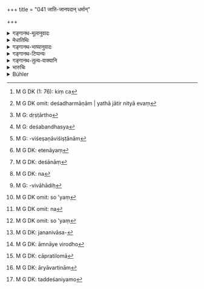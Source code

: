 +++
title = "041 जाति-जानपदान् धर्मान्"

+++

<details><summary>गङ्गानथ-मूलानुवादः</summary>

The king knowing his duty shall determine the law for each man, after haying duly examined the provincial laws pertaining to each caste, the law’s of guilds, as also the laws of families.—(11)
</details>

<details><summary>मेधातिथिः</summary>

कुरुकापिशकाश्मीरादिदेशो नियतावधिः जनपदम् । तत्र भवा धर्मा **जानपदाः** । केचित्[^१५०] तत्र भवन्ति ये तद्देशव्यपदेशैर् अनुष्ठीयन्ते । अथ वा तन्निवासिनो जना मञ्चाः क्रोशन्तीतिवत् जनपदशब्देनाभिधीयन्ते । तेषाम् अनुष्ठेया जानपदाः । "तस्येदम्" (पाण् ४.३.१२९) इति तद्धितः । जातेर् जानपदा **जातिजानपदा** इति षष्ठीसमासः । जातिमात्रविषया देशधर्मा राज्ञा परिपालनीयाः । **समीक्ष्य** विचार्य — किम् आम्नायैर् विरुद्धा अथ न, तथा पीडाकराः कस्यचिद् उत न — एवं विचार्य, ये ऽविरुद्धाश् तान् **प्रतिपादयेद्** अनुष्टापयेद् इत्य् अर्थः । तथा च वक्ष्यति "सद्भिर् आचरितं यत् स्यात्" (म्ध् ८.४६) इति । 


[^१५०]:
     M G DK (1: 76): kiṃ ca

- अथ वा जातयश् च ते जानपदाश् चेति विशेषणसमासः । जातिशब्देन च नित्यत्वं लक्ष्यते । प्रशंसामात्रं चैतत् देशधर्माणाम् । यथा जातिर् नित्या एवं[^१५१] देशधर्मा अपि शास्त्राविरुद्धा नित्याः । ते नित्यवद् अनुष्ठेया दृष्टार्था[^१५२] गोप्रचारोदकक्षरणादयः । यथा ग्रामीणा अत्र प्रदेशे गावो न चारणीया इति समयम् आश्रयन्ति कस्यचित् कार्यस्य सिद्ध्यर्थं तत्र यो व्यतिक्रामति स राज्ञा दण्ड्यः । 


[^१५२]:
     M G: dṛṣṭārtho


[^१५१]:
     M G DK omit: deśadharmāṇām | yathā jātir nityā evaṃ

- अथ वा जनपदे भवा **जानपदा** देशनिवासिन उच्यन्ते । जात्या जानपदा **जातिजानपदाः** । जातिर् जन्मोत्पत्तिर् इति यावत् । एतेन देशसंबन्धस्य[^१५३] पुरुषाणां नित्यता लक्ष्यते । ये तद्देशजास् तद्देशाभिजनास् तन्निवासिनश् च गृह्यन्ते, तेषां सर्वविशेषणविशिष्टानाम्[^१५४] अनिदंप्रथमतो जाता ये धर्मास् ते जातिजानपादशब्देनोच्यन्ते । "वृद्धाच् छः" (पाण् ४.२.११४) इति तद्धिते प्रसक्ते छान्दसत्वाद् अणेव कृतः । 


[^१५४]:
     M G: -viśeṣaṇāviśiṣṭānām


[^१५३]:
     M G: deśabandhasya

- अथ वाभेदोपचारात् पुरुषशब्दस् तत्संबन्धिषु धर्मेषु प्रयुक्तः । तेनायं[^१५५] देशनियमो धर्माणां स एवंविधात् पुरुषात् प्रतिद्रष्टव्यः । एते हि देशधर्मा म्लेच्छानां[^१५६] न पुनर् आर्याणाम् । ते[^१५७] हि तिर्यक्समानधर्माणो ऽन्यत्रानधिकृताः स्वसमाचारप्रसिद्धं धर्मम् अनुतिष्ठन्ति मातृविवाहादि[^१५८] । सो ऽयं[^१५९] सार्वभौमेन न[^१६०] निवारणीयः । स्वदेशाचारवतां तेषां जातिधर्मो ऽयं[^१६१] जनपदनिवासबन्धेनाभ्यनुज्ञानात्,[^१६२] आम्नायविरोधो[^१६३] ऽप्य् अत्र नास्ति । अधिकृतानां विरोधात् विरोधो न तिरश्चाम् ।


[^१६३]:
     M G DK: āmnāye virodho


[^१६२]:
     M G DK: jananivāsa-


[^१६१]:
     M G DK omit: so 'yaṃ


[^१६०]:
     M G DK omit: na


[^१५९]:
     M G DK omit: so 'yaṃ


[^१५८]:
     M G: -vivāhādiḥ


[^१५७]:
     M G DK: na


[^१५६]:
     M G DK: deśānāṃ


[^१५५]:
     M G DK: etenāyaṃ

- <u>ननु</u> "अहिंसा सत्यम् अक्रोधः शौचम् इन्द्रियसंयमः" (म्ध् १०.६३) इति प्रतिलोमाधिकारेणैवोक्तम् । म्लेच्छाश् च प्रतिलोमा[^१६४] एव । तत्र यदि मातृविवाहे मूत्रोत्सर्गे चोदकशुद्ध्यभावे न दुष्यति, क इन्द्रियसंयमः कीदृशं वा शौचम् इति । 


[^१६४]:
     M G DK: cāpratilomā

- <u>उक्तम्</u> एतत् । आर्यावर्तमध्यवर्तिनाम्[^१६५] एते धर्माः शौचादयः । चातुर्वर्ण्ये तु तत्तद्देशनियमो[^१६६] धर्माणां नास्ति । केचिद् अदृष्टार्था देशधर्मा इति वक्ष्यामः । 


[^१६६]:
     M G DK: taddeśaniyamo


[^१६५]:
     M G DK: āryāvartinām

एककार्यापन्ना वणिक्कारुकुसीदिचातुरिकादयः[^१६७] । तेषां धर्माः **श्रेणीधर्माः** । यथा केचन वणिङ्महत्तरा वचनेन परिच्छिन्नं राज्ञो भागं प्रयच्छन्ति — "इमां वणिज्यां वयम् उपजीवाम एष ते राजभागो ऽस्माकं यावल् लाभो ऽस्तु न्यूनो ऽधिको वा" । तत्र राज्ञाभ्युपगते वणिज्ये लाभातिशयार्थं राष्ट्रविरोधिनीं चेतरेतरव्यवस्थां कुर्वन्ति — इदं द्रव्यम् इयन्तं कालम् अविक्रेयम्, अयं राज्ञो ऽपदेशेनार्थो[^१६८] दण्डः पतति, देवतोत्सवार्थो वा । तत्र यदि कश्चिद् व्यतिक्रामति स एवं श्रेणीधर्मव्यतिक्रामन् दण्ड्यः ।  

**कुलधर्मा** इति । कुलं वंशः । तत्र प्रख्यातमहिम्ना पूर्वजेन धर्मः प्रवर्तितो भवति यो ऽस्मद्वंशजः कुतश्चन धनं लभेत स नादत्वा ब्राह्मणेभ्यो ऽन्यत्र विनियुञ्जीतेत्यादयो धर्माः । तथा, सति योग्यत्वे य एव पूर्वपुरुषाणां याजकाः कन्यादिसंप्रदानभूता वा त एव कार्याः[^१६९] । तदतिक्रामन् राज्ञो ऽनुष्ठापयितव्यः । एतेषां च सामवायिकत्वाद् अधर्मत्वशङ्कया पुनर्वचनम् । न चायं संविद्व्यतिक्रम इति वक्ष्यामः ॥ ८.४१ ॥
</details>

<details><summary>गङ्गानथ-भाष्यानुवादः</summary>

Kuru, Kāśī, Kaśmīra and other regions with fixed boundaries are called ‘provinces,’ and laws obtaining in those are called ‘*provincial*’; by which are meant those laws that are observed by the people living in the province and called after it. Or, the term ‘province’ may stand for the inhabitants of the provinces, just as the men on the platform are called the ‘platform,’ when it is said that ‘the platforms are crying’; and the laws observed by these people would, in that case, he called ‘*provincial*’;—the nominal affix ‘aṇ’ being added in accordance with Pāṇini 4.3.120.

The compound ‘*Jātijānapadāḥ* is to be compounded as ‘*jāteḥ-jānapadāh*’; the meaning being ‘those provincial laws that pertain to each caste’; and these have to be maintained by the king.

‘*Having examined*,’—*i.e*., duly considered the following points—(*a*) are these law’s contrary to the scriptures or not? (*b*) are they the source of trouble to some people or not?

After having duly considered all this, he shall ‘*determine*’—cause to be observed—those laws that are found, on examination, to be not incompatible (with the scriptures or with the people’s convenience); as it is going to be declared later on (verse 46)—‘What may have been practised by the good, etc., etc.’

Or, the compound ‘*Jātijānapadāḥ*’ may be expounded in such a manner as to make ‘*jāti*’ the qualification of ‘*janapada*’; the term ‘*jāti*’ in this case would indicate *eternality*, and would be only a laudatory epithet to ‘provincial laws’; the idea being that ‘just as genus is something eternal, so are the provincial laws also, in so far as they are not contrary to the scriptures’; all such visibly useful acts as the feeding of cattle, the storing of water in reservoirs and so forth being such as ought to be performed at all times.

Thus the meaning is that when the men of a certain village have laid down the rule that ‘cattle should not be taken to graze at such and such places,’ then if some one, for some purpose of his own, breaks this rule,—he shall be punished by the king.

Or, the term ‘*jānapada*’ may stand for *those born in the province*;
*i.e*., the inhabitants of the province; and the compound
‘*jātijānapadāḥ*’ being expounded as ‘*jātyā jānapadāḥ*,’ and ‘*jāti*’ standing fot *birth*,—it would signify the eternal relationship between the *province* and the men *born* there; and the term ‘*jātijānapadāḥ dharmāḥ*’ would stand for *those laws whose beginning cannot be traced, and which relate to the duly qualified persons among those born and living in a particular province*. And though in this case the proper nominal affix to use would have been ‘*cha*’ (giving the form
*jānapadīya*), according to Pāṇini 5.2.114, yet it is the ‘*aṇ*’-affix
that has been used; this anomaly being permissible as a ‘Vedic anomaly.’

Or, it may be that the term ‘*jātijānapadāḥ*’ though directly denoting the *inhabitants*, has been applied here to their *laws*,—the two being regarded as identical; so that the phrase serves to restrict the scope of the law referred to,—this restriction being deduced from the men themselves; the sense thus is that the laws referred to pertain only to the men of certain localities, and not to all the *Ārgas*,—the former being such as have a morality akin to that of the lower animals, and not entitled to the performance of any other duties, they perform only such acts as are in keeping with their own customs; such, for instance, as the marrying of their own mother and so forth;—and as such in the performance of such acts, these men shall not be prevented by the king having his sway over the whole world (thence also over the barbarians); because such practices ane permitted by their ‘tribal custom,’ sanctioned by the geographical position oi the locality inhabited by them. Nor could such practices he regarded as ‘contrary to the scriptures’; because the *incompatibility* *of scriptures* has a meaning only for persons entitled to the scriptural acts, and not to lower beings.

An objection is raised—“In Manu (10.63), such duties as *h*
*armlessness, truthfulness*, *absence of anger*, *purity* and *control
of the senses* have been laid down in reference to the irregularly mixed castes; and *barbarians* also belong to the same category as those castes; so that if such men would not he committing something wrong in marrying their mother, or in not using water after urinating, what sort of ‘control of the senses’ or ‘purity’ would there be for them?”

This has been already answered. Purity and other duties pertain to the inhabitants of the whole of Āryāvarta; and so far as the four castes are concerned, there is no restriction of place regarding the duties pertaining to them.

Some people have held that the restriction as to the locality of the ‘laws’ pertains to some transcendental results;—as we shall point out later on.

There are people following a common profession; such, as tradesmen, artisans, money-lenders, coach-drivers and so forth; and the laws governing these are ‘guild-laws.’ *E.g*., certain principal tradesmen offer to the king his royal tax fixed upon verbally by their declaring before the king—‘we are living by this trade, let the tax thereupon be fixed at such and such a rate, be our profits more or less’; now on the king agreeing to this, they join together and lay down certain rates among themselves, which are calculated to bring thorn larger profits and likely to be detrimental to the interests of the kingdom,—*e.g*., (*a*) ‘Such and such a commodity should not be sold during such and such a time,’ (*a*) ‘such and such is to be the tax payable either to the king or towards the celebration of some religious festival,’ and so forth. And if any one transgresses such rules, he shall be punished for acting against ‘guild-laws.’

‘*Laws of families*’;—‘Family’ means *race*; some remote ancestor of well-known fame may have laid down the rule—‘whenever any of my descendants earns wealth, he shall not make use of it without having first given something out of it to Brāhmaṇas’;—and such rules are what are meant by ‘laws of families’; or such rules as ‘priests and bridegrooms shall be selected out of those same families out of which they have been selected by one’s forefathers, provided that suitable men are available therefrom.’ One who acts against such laws shall be punished by the king.

These have been reiterated here with a view to preclude the idea that such laws govern only particular groups of men and as such cannot he regarded as ‘Equity’ proper.

The transgression of these laws does not fall within the category of ‘Breach of Contract,’ as we shall show later on.—(41).
</details>

<details><summary>गङ्गानथ-टिप्पन्यः</summary>

‘*Jānapada*’—‘Of districts’ (Medhātithi, and Kullūka Govindarāja);—‘of the inhabitants of one and the same village’ (Nārāyaṇa).

The customs here referred to are those that are not repugnant to the Scriptures (Medhātithi, Govindarāja, Kullūka and Rāghavānanda).

This verse is quoted in *Smṛticandrikā* (Vyavahāra, p. 65), which has the following notes:—‘*Śreṇi-dharma*’ customs established among such communities as those of the tradesmen and artisans, *e*.*g*., ‘such and such things are not to be sold on such a day’,—‘*Kuladharma*;’ *e.g*., ‘in this family the piercing of the ears is to be done in the fifth year’in *Kṛtyakalpataru* (p. 6b);—and in *Vīramitrodaya* (Vyavahāra, p. 9b), which has the following notes:—‘*Jātijānapada*’, laws relating to tribes, castes and to localities,—‘*Śreṇī*’ stands for the corporation of persons belonging to the same profession,—‘*Svadharma*’, the law promulgated by the king himself.
</details>

<details><summary>गङ्गानथ-तुल्य-वाक्यानि</summary>

*Gautama* (11.10, 11, 20, 21).—‘Those who leave the path of duty, he
shall lead back to it;—for it is declared that he obtains a share of the spiritual merit gained by his subjects. The laws of countries, castes and families, which are not opposed to the scriptures, also have authority. Cultivators, traders, herdsmen, money-lenders and artisans have authority to lay down regulations for their respective classes.’

*Āpastamba* (2.15.1).—‘The above considerations dispose also of the law
of custom which is observed in countries or families.’

*Bodhāyana* (1.2.1-8).—‘There is a difference of opinion regarding live
practices in the South and in the North. He who follows those practices in any other country than where they prevail, commits sin; for each of those practices, the custom of the country should he the authority. Gautama declares that this is wrong; and one should not take heed of any of these practices, because they are opposed to the traditions of the cultured.’

*Vaśiṣṭha* (1.17).—‘Manu has declared that the peculiar laws of
countries, castes, and families may he followed in the absence of revealed texts.’

Do. (19.7).—‘Let the King, paying attention to all the laws of countries, castes and families, make the four castes fulfil their particular duties.’

*Viṣṇu* (3.3).—‘To keep the four castes and the four orders firm in the
practice of their several duties.’

*Yājñavalkya* (1.360).—‘Families, castes, guilds, corporations and the
provinces,—when those deviate from the paths of their duty, the King should check them and bring them round to the right path.’

*Śukranīti* (4.5.89-91)—‘The King should perform his duty by carefully
studying the customs that are followed in countries and are mentioned in the scriptures, as well as those that are practised by castes, villages, corporations and families. Those customs that have been introduced in the country, caste or race should be maintained in the same condition; for otherwise the people get perplexed.’

*Nārada* (1.7).—‘Families, guilds, corporations, one appointed by the
King and the King himself are invested with the power to decide law-suits,—each succeeding one being superior to the one preceding in order.’

*Bṛhaspati* (1.26-30).—‘Cultivators, artisans, artists, money-lenders,
persons belonging to particular religious sects and robbers should adjust their disputes according to the rules of their own profession. The King shall cause the disputes of ascetics and of persons versed in sorcery and witchcraft to be settled by persons familiar with the three Vedas, and not decide them himself, for fear of rousing their resentment. Relatives, companies of artisans, assemblies, and other persons duly authorised by the King should decide law-suits among men, excepting causes concerning violent crimes; Meetings of Kindred, companies of artisans, assemblies and chief judges are declared to he the resorts for the passing of sentences,—to whom he whose cause has been previously tried may appeal in succession.’

*Bṛhaspati* (2.26.28).—‘When a decision is passed in accordance with
local custom, logic or the opinion of traders, the issue of the case is over-ruled by it. When the King, disregarding established custom, passes sentence, it is called the *edict of the king*, and local custom is over-ruled by it. The time-honoured institutions of each country, caste and family should be preserved intact; otherwise the people would rise in rebellion.’
</details>

<details><summary>भारुचिः</summary>

जातिधर्मः प्रसिद्धः । [जाति ब्राह्मणादिः, तच् च नित्य]त्वेनोच्यते, शास्त्रलक्षणत्वात् । जानपदः सामयिकः, न शास्त्रप्रमाणः, गोप्रचारोदकरक्षणादिः । श्रेणीधर्मो वणिक्कारुककुशीलवानां स्वकार्यसिद्ध्यर्थं प्रवर्ति[तः । त]म् अपि धर्मं राजा प्रतिपादयेत् । न सामयिको ऽयम् इत्य् अनास्था कर्तव्या । यदि च राजा सामायिकेष्व् अनादरं कुर्यात्, ततो व्यवस्थाभङ्गा मात्स्यन्यायः प्रवर्तते ॥ ८.४१ ॥
</details>

<details><summary>Bühler</summary>

041	(A king) who knows the sacred law, must inquire into the laws of castes (gati), of districts, of guilds, and of families, and (thus) settle the peculiar law of each.
</details>
